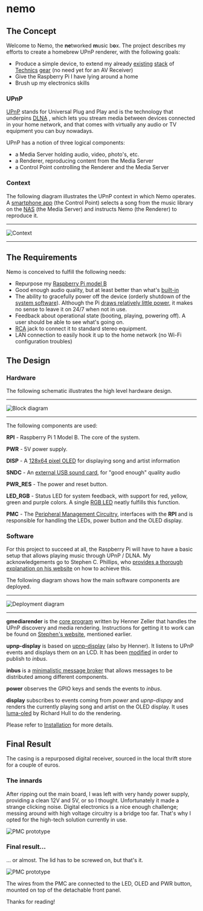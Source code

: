 # nemo


## The Concept

Welcome to Nemo, the **ne**tworked **m**usic b**o**x. The project describes my efforts to create a homebrew UPnP renderer, with the following goals:

* Produce a simple device, to extend my already [existing][ref-tuner] [stack][ref-cdplayer] of [Technics][ref-amplifier] [gear][ref-equalizer] (no need yet for an AV Receiver)
* Give the Raspberry Pi I have lying around a home
* Brush up my electronics skills

### UPnP

[UPnP][ref-upnp] stands for Universal Plug and Play and is the technology that underpins [DLNA][ref-dlna] , which lets you stream media between devices connected in your home network, and that comes with virtually any audio or TV equipment you can buy nowadays.

UPnP has a notion of three logical components:

* a Media Server holding audio, video, photo's, etc.
* a Renderer, reproducing content from the Media Server
* a Control Point controlling the Renderer and the Media Server 


### Context
The following diagram illustrates the UPnP context in which Nemo operates. A [smartphone app][ref-app] (the Control Point) selects a song from the music library on the [NAS][ref-nas] (the Media Server) and instructs Nemo (the Renderer) to reproduce it.

- - -
![Context](diagrams/generated/Concept.png)
- - -

## The Requirements
Nemo is conceived to fulfill the following needs:

* Repurpose my [Raspberry Pi model B][ref-pi]
* Good enough audio quality, but at least better than what's [built-in][ref-pi-audio]
* The ability to gracefully power off the device (orderly shutdown of the [system software][ref-raspbian]). Although the Pi [draws relatively little power][ref-pi-power], it makes no sense to leave it on 24/7 when not in use.
* Feedback about operational state (booting, playing, powering off). A user should be able to see what's going on.
* [RCA][ref-rca-jack] jack to connect it to standard stereo equipment.
* LAN connection to easily hook it up to the home network (no Wi-Fi configuration troubles)

## The Design
### Hardware
The following schematic illustrates the high level hardware design.
- - -
![Block diagram](diagrams/generated/BlockDiagram.png)
- - -
The following components are used:

**RPI** - Raspberry Pi 1 Model B. The core of the system.

**PWR** - 5V power supply.

**DISP** - A [128x64 pixel OLED][ref-oled] for displaying song and artist information

**SNDC** - An [external USB sound card][ref-usb-sound], for "good enough" quality audio

**PWR_RES** - The power and reset button.

**LED_RGB** - Status LED for system feedback, with support for red, yellow, green and purple colors. A single [RGB LED][ref-led] neatly fulfills this function.

**PMC** - The [Peripheral Management Circuitry](PMC.md), interfaces with the **RPI** and is responsible for handling the LEDs, power button and the OLED display.

### Software
For this project to succeed at all, the Raspberry Pi will have to have a basic
setup that allows playing music through UPnP / DLNA. My acknowledgements go to
Stephen C. Phillips, who [provides a thorough explanation on his website][ref-scphillips] on how to achieve this.

The following diagram shows how the main software components are deployed.
- - -
![Deployment diagram](diagrams/generated/DeploymentDiagram.png)
- - -
**gmediarender** is the [core program][ref-gmrender-resurrect] written by Henner Zeller that handles the UPnP discovery and media rendering. Instructions for getting it to work can be found on [Stephen's website][ref-scphillips], mentioned earlier.

**upnp-display** is based on [upnp-display][ref-upnp-display] (also by Henner). It listens to UPnP events and displays them on an LCD. It has been [modified][ref-upnp-display-mine] in order to publish to _inbus_.

**inbus** is a [minimalistic message broker][ref-inbus] that allows messages
to be distributed among different components.

**power** observes the GPIO keys and sends the events to _inbus_.

**display** subscribes to events coming from _power_ and _upnp-dispay_ and renders the currently playing song and artist on the OLED display. It uses 
[luma-oled][ref-luma-oled] by Richard Hull to do the rendering.

Please refer to [Installation](dist/Install.md) for more details.


## Final Result
The casing is a repurposed digital receiver, sourced in the local thrift store for a couple of euros.

### The innards
After ripping out the main board, I was left with very handy power supply, providing a clean 12V and 5V, or so I thought. Unfortunately it made a strange clicking noise. Digital electronics is a nice enough challenge;
messing around with high voltage circuitry is a bridge too far. That's why
I opted for the high-tech solution currently in use.

![PMC prototype](diagrams/Innards.jpg)


### Final result...

... or almost. The lid has to be screwed on, but that's it.

![PMC prototype](diagrams/AlmostThere.jpg)

The wires from the PMC are connected to the LED, OLED and PWR button, mounted on
top of the detachable front panel.



Thanks for reading!











[ref-upnp]: http://en.wikipedia.org/wiki/Universal_Plug_and_Play
[ref-dlna]: http://www.dlna.org
[ref-amplifier]: http://www.hifiengine.com/manual_library/technics/su-x955.shtml
[ref-equalizer]: http://www.hifiengine.com/manual_library/technics/sh-e66.shtml
[ref-tuner]: https://www.hifiengine.com/manual_library/technics/sl-pj27a.shtml
[ref-cdplayer]: http://www.hifiengine.com/manual_library/technics/st-x933l.shtml
[ref-nas]: http://www.synology.com/en-us/products
[ref-app]: http://itunes.apple.com/us/app/ds-audio/id321495303?mt=8
[ref-pi]: http://www.raspberrypi.org/products/model-b/
[ref-pi-audio]: http://raspberrypi.stackexchange.com/questions/3626/how-to-get-better-audio-quality-from-audio-jack-output
[ref-raspbian]: http://raspbian.org
[ref-pi-power]: http://www.pidramble.com/wiki/benchmarks/power-consumption
[ref-rca-jack]: http://www.lifewire.com/rca-jack-definition-3134804
[ref-usb-sound]: http://www.google.nl/search?q=HDE+7.1+channel+booster
[ref-oled]: http://www.google.nl/search?q=128x64+OLED
[ref-led]: http://www.google.nl/search?q=diffused+RGB+LED+5mm
[ref-upnp-display]: http://github.com/hzeller/upnp-display
[ref-upnp-display-mine]: http://github.com/mlos/upnp-display
[ref-gmrender-resurrect]: http://github.com/hzeller/gmrender-resurrect
[ref-inbus]: http://github.com/mlos/inbus
[ref-scphillips]: http://blog.scphillips.com/posts/2014/05/playing-music-on-a-raspberry-pi-using-upnp-and-dlna-v3/
[ref-luma-oled]: http://github.com/rm-hull/luma.oled